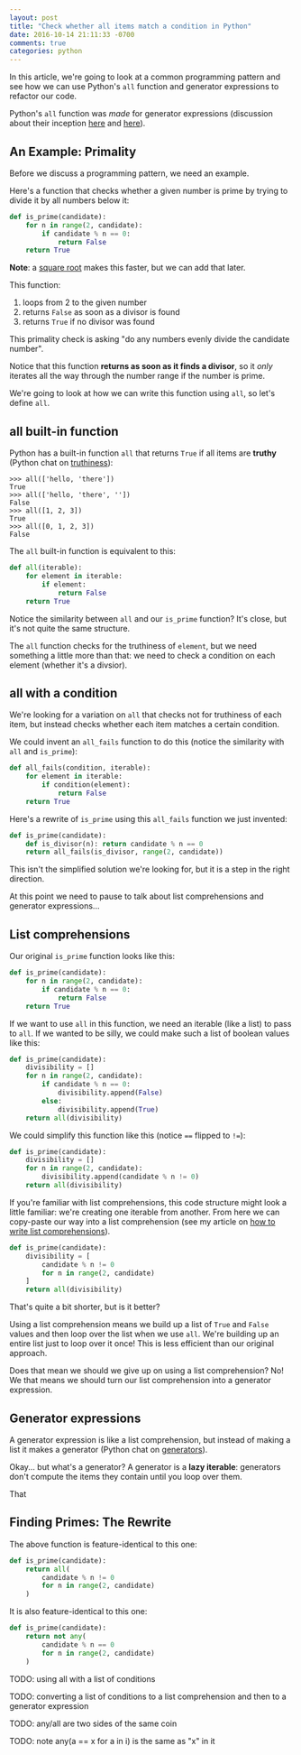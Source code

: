 ```yaml
---
layout: post
title: "Check whether all items match a condition in Python"
date: 2016-10-14 21:11:33 -0700
comments: true
categories: python
---
```


In this article, we're going to look at a common programming pattern and see how we can use Python's `all` function and generator expressions to refactor our code.

Python's `all` function was *made* for generator expressions (discussion about their inception [here][proposal] and [here][discussion]).

## An Example: Primality

Before we discuss a programming pattern, we need an example.

Here's a function that checks whether a given number is prime by trying to divide it by all numbers below it:

```python
def is_prime(candidate):
    for n in range(2, candidate):
        if candidate % n == 0:
            return False
    return True
```

**Note**: a [square root][square root check] makes this faster, but we can add that later.

This function:

1. loops from 2 to the given number
2. returns `False` as soon as a divisor is found
3. returns `True` if no divisor was found

This primality check is asking "do any numbers evenly divide the candidate number".

Notice that this function **returns as soon as it finds a divisor**, so it *only* iterates all the way through the number range if the number is prime.

We're going to look at how we can write this function using `all`, so let's define `all`.


## all built-in function

Python has a built-in function `all` that returns `True` if all items are **truthy** (Python chat on [truthiness][]):

```pycon
>>> all(['hello, 'there'])
True
>>> all(['hello, 'there', ''])
False
>>> all([1, 2, 3])
True
>>> all([0, 1, 2, 3])
False
```

The `all` built-in function is equivalent to this:

```python
def all(iterable):
    for element in iterable:
        if element:
            return False
    return True
```

Notice the similarity between `all` and our `is_prime` function?  It's close, but it's not quite the same structure.

The `all` function checks for the truthiness of `element`, but we need something a little more than that: we need to check a condition on each element (whether it's a divsior).


## all with a condition

We're looking for a variation on `all` that checks not for truthiness of each item, but instead checks whether each item matches a certain condition.

We could invent an `all_fails` function to do this (notice the similarity with `all` and `is_prime`):

```python
def all_fails(condition, iterable):
    for element in iterable:
        if condition(element):
            return False
    return True
```

Here's a rewrite of `is_prime` using this `all_fails` function we just invented:

```python
def is_prime(candidate):
    def is_divisor(n): return candidate % n == 0
    return all_fails(is_divisor, range(2, candidate))
```

This isn't the simplified solution we're looking for, but it is a step in the right direction.

At this point we need to pause to talk about list comprehensions and generator expressions...


## List comprehensions

Our original `is_prime` function looks like this:

```python
def is_prime(candidate):
    for n in range(2, candidate):
        if candidate % n == 0:
            return False
    return True
```

If we want to use `all` in this function, we need an iterable (like a list) to pass to `all`.  If we wanted to be silly, we could make such a list of boolean values like this:

```python
def is_prime(candidate):
	divisibility = []
    for n in range(2, candidate):
        if candidate % n == 0:
            divisibility.append(False)
        else:
            divisibility.append(True)
	return all(divisibility)
```

We could simplify this function like this (notice `==` flipped to `!=`):

```python
def is_prime(candidate):
	divisibility = []
    for n in range(2, candidate):
		divisibility.append(candidate % n != 0)
	return all(divisibility)
```

If you're familiar with list comprehensions, this code structure might look a little familiar: we're creating one iterable from another.  From here we can copy-paste our way into a list comprehension (see my article on [how to write list comprehensions][list comprehensions]).

```python
def is_prime(candidate):
	divisibility = [
		candidate % n != 0
		for n in range(2, candidate)
	]
	return all(divisibility)
```

That's quite a bit shorter, but is it better?

Using a list comprehension means we build up a list of `True` and `False` values and then loop over the list when we use `all`.  We're building up an entire list just to loop over it once!  This is less efficient than our original approach.

Does that mean we should we give up on using a list comprehension?  No!  We that means we should turn our list comprehension into a generator expression.


## Generator expressions

A generator expression is like a list comprehension, but instead of making a list it makes a generator (Python chat on [generators][]).

Okay... but what's a generator?  A generator is a **lazy iterable**: generators don't compute the items they contain until you loop over them.

That 

## Finding Primes: The Rewrite

The above function is feature-identical to this one:

```python
def is_prime(candidate):
    return all(
        candidate % n != 0
        for n in range(2, candidate)
    )
```

It is also feature-identical to this one:

```python
def is_prime(candidate):
    return not any(
        candidate % n == 0
        for n in range(2, candidate)
    )
```

TODO: using all with a list of conditions

TODO: converting a list of conditions to a list comprehension and then to a generator expression

TODO: any/all are two sides of the same coin

TODO: note any(a == x for a in i) is the same as "x" in it


[square root check]: http://stackoverflow.com/questions/5811151/why-do-we-check-upto-the-square-root-of-a-prime-number-to-determine-if-it-is-pri#5811176
[proposal]: https://mail.python.org/pipermail/python-dev/2005-March/thread.html#52010
[discussion]: https://mail.python.org/pipermail/python-dev/2005-March/thread.html#52010
[list comprehensions]: http://treyhunner.com/2015/12/python-list-comprehensions-now-in-color/
[generators]: https://www.crowdcast.io/e/generators
[truthiness]: https://www.crowdcast.io/e/truthiness
